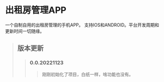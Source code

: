 # 出租房管理APP

一个自制自用的出租房管理的手机APP。 支持IOS和ANDROID。平台开发周期和更新时间一切随缘。

> ## 版本更新
> > ### 0.0.20221123
> > > 刚刚初始化了项目，白纸一样，啥功能也没有。